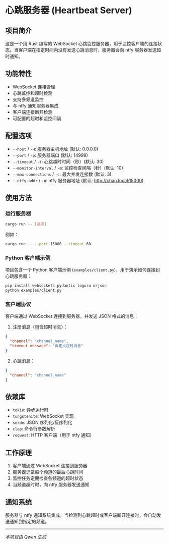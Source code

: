 # 心跳服务器 (Heartbeat Server)

## 项目简介

这是一个用 Rust 编写的 WebSocket 心跳监控服务器，用于监控客户端的连接状态。当客户端在指定时间内没有发送心跳消息时，服务器会向 ntfy 服务器发送超时通知。

## 功能特性

- WebSocket 连接管理
- 心跳监控和超时检测
- 支持多频道监控
- 与 ntfy 通知服务器集成
- 客户端连接断开检测
- 可配置的超时和监控间隔

## 配置选项

- `--host` / `-H`: 服务器主机地址 (默认: 0.0.0.0)
- `--port` / `-p`: 服务器端口 (默认: 14999)
- `--timeout` / `-t`: 心跳超时时间（秒）(默认: 30)
- `--monitor-interval` / `-m`: 监控检查间隔（秒）(默认: 10)
- `--max-connections` / `-c`: 最大并发连接数 (默认: 3)
- `--ntfy-addr` / `-n`: ntfy 服务器地址 (默认: http://chan.local:15000)

## 使用方法

### 运行服务器

```bash
cargo run -- [选项]
```

例如：
```bash
cargo run -- --port 15000 --timeout 60
```

### Python 客户端示例

项目包含一个 Python 客户端示例 (`examples/client.py`)，用于演示如何连接到心跳服务器：

```bash
pip install websockets pydantic loguru orjson
python examples/client.py
```

### 客户端协议

客户端通过 WebSocket 连接到服务器，并发送 JSON 格式的消息：

1. 注册消息（包含超时消息）：
```json
{
  "channel": "channel_name",
  "timeout_message": "自定义超时消息"
}
```

2. 心跳消息：
```json
{
  "channel": "channel_name"
}
```

## 依赖库

- `tokio`: 异步运行时
- `tungstenite`: WebSocket 实现
- `serde`: JSON 序列化/反序列化
- `clap`: 命令行参数解析
- `reqwest`: HTTP 客户端（用于 ntfy 通知）

## 工作原理

1. 客户端通过 WebSocket 连接到服务器
2. 服务器记录每个频道的最后心跳时间
3. 监控任务定期检查各频道的超时状态
4. 当频道超时时，向 ntfy 服务器发送通知

## 通知系统

服务器与 ntfy 通知系统集成，当检测到心跳超时或客户端断开连接时，会自动发送通知到指定的频道。

---

*本项目由 Qwen 生成*